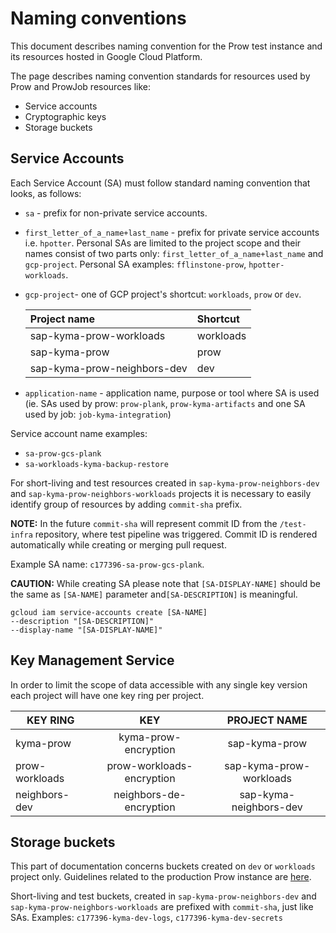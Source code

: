 # Naming conventions

This document describes naming convention for the Prow test instance and its resources hosted in Google Cloud Platform.

The page describes naming convention standards for resources used by Prow and ProwJob resources like:
- Service accounts
- Cryptographic keys
- Storage buckets


## Service Accounts

Each Service Account (SA) must follow standard naming convention that looks, as follows:
- `sa` - prefix for non-private service accounts.
- `first_letter_of_a_name+last_name` - prefix for private service accounts i.e. `hpotter`.
Personal SAs are limited to the project scope and their names consist of two parts only: `first_letter_of_a_name+last_name` and `gcp-project`.
Personal SA examples: `fflinstone-prow`, `hpotter-workloads`.

- `gcp-project`- one of GCP project's shortcut: `workloads`, `prow` or `dev`.

    | Project name   | Shortcut |
    | :-----------------| :---------------- | 
    | sap-kyma-prow-workloads | workloads|
    | sap-kyma-prow | prow|
    | sap-kyma-prow-neighbors-dev | dev|

- `application-name` - application name, purpose or tool where SA is used (ie. SAs used by prow: `prow-plank`, `prow-kyma-artifacts` and one SA used by job: `job-kyma-integration`)

Service account name examples:
- `sa-prow-gcs-plank`
- `sa-workloads-kyma-backup-restore`

For short-living and test resources created in `sap-kyma-prow-neighbors-dev` and `sap-kyma-prow-neighbors-workloads` projects it is necessary to easily identify group of resources by adding `commit-sha` prefix.

**NOTE:** In the future `commit-sha` will represent commit ID from the `/test-infra` repository, where test pipeline was triggered. Commit ID is rendered automatically while creating or merging pull request.

Example SA name: `c177396-sa-prow-gcs-plank`.

**CAUTION:** While creating SA please note that `[SA-DISPLAY-NAME]` should be the same as `[SA-NAME]` parameter and`[SA-DESCRIPTION]` is meaningful.

```
gcloud iam service-accounts create [SA-NAME]
--description "[SA-DESCRIPTION]"
--display-name "[SA-DISPLAY-NAME]"
```

## Key Management Service

In order to limit the scope of data accessible with any single key version each project will have one key ring per project.

| KEY RING         | KEY | PROJECT NAME           |
| ------------- |:-------------:|:-------------:|
| kyma-prow |  kyma-prow-encryption |sap-kyma-prow |
| prow-workloads | prow-workloads-encryption |sap-kyma-prow-workloads |
| neighbors-dev | neighbors-de-encryption |sap-kyma-neighbors-dev | 


## Storage buckets

This part of documentation concerns buckets created on `dev` or `workloads` project only. Guidelines related to the production Prow instance are [here](./production-cluster-configuration.md).

Short-living and test buckets, created in `sap-kyma-prow-neighbors-dev` and `sap-kyma-prow-neighbors-workloads` are prefixed with `commit-sha`, just like SAs.
Examples: `c177396-kyma-dev-logs`, `c177396-kyma-dev-secrets`